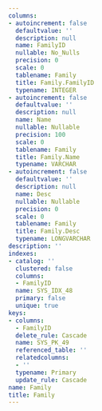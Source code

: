 ```yaml
---
columns:
- autoincrement: false
  defaultvalue: ''
  description: null
  name: FamilyID
  nullable: No_Nulls
  precision: 0
  scale: 0
  tablename: Family
  title: Family.FamilyID
  typename: INTEGER
- autoincrement: false
  defaultvalue: ''
  description: null
  name: Name
  nullable: Nullable
  precision: 100
  scale: 0
  tablename: Family
  title: Family.Name
  typename: VARCHAR
- autoincrement: false
  defaultvalue: ''
  description: null
  name: Desc
  nullable: Nullable
  precision: 0
  scale: 0
  tablename: Family
  title: Family.Desc
  typename: LONGVARCHAR
description: ''
indexes:
- catalog: ''
  clustered: false
  columns:
  - FamilyID
  name: SYS_IDX_48
  primary: false
  unique: true
keys:
- columns:
  - FamilyID
  delete_rule: Cascade
  name: SYS_PK_49
  referenced_table: ''
  relatedcolumns:
  - ''
  typename: Primary
  update_rule: Cascade
name: Family
title: Family
---
```

